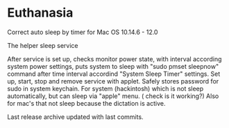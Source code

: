 # Euthanasia
Correct auto sleep by timer for Mac OS 10.14.6 - 12.0

The helper sleep service

After service is set up, checks monitor power state, with interval according system power settings, 
puts system to sleep with "sudo pmset sleepnow" command after time interval accordind "System Sleep Timer" settings.
Set up, start, stop and remove service with applet. Safely stores password for sudo in system keychain. 
For system (hackintosh) which is not sleep automatically, but can sleep via "apple" menu. ( check is it working?)
Also for mac's that not sleep because the dictation is active.

Last release archive updated with last commits.
